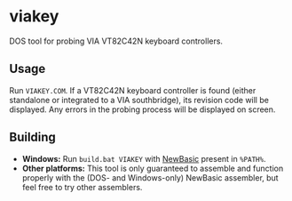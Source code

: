 viakey
======
DOS tool for probing VIA VT82C42N keyboard controllers.

Usage
-----
Run `VIAKEY.COM`. If a VT82C42N keyboard controller is found (either standalone or integrated to a VIA southbridge), its revision code will be displayed. Any errors in the probing process will be displayed on screen.

Building
--------
* **Windows:** Run `build.bat VIAKEY` with [NewBasic](http://www.fysnet.net/newbasic.htm) present in `%PATH%`.
* **Other platforms:** This tool is only guaranteed to assemble and function properly with the (DOS- and Windows-only) NewBasic assembler, but feel free to try other assemblers.
